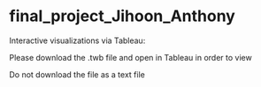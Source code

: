# final_project_Jihoon_Anthony

Interactive visualizations via Tableau:

Please download the .twb file and open in Tableau in order to view

Do not download the file as a text file
